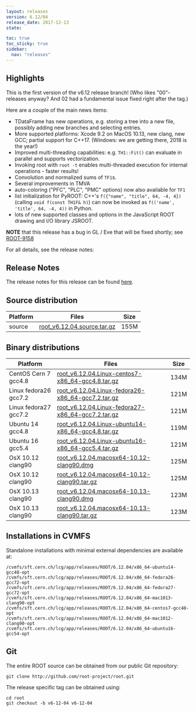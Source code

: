 ```yaml
---
layout: releases
version: 6.12/04
release_date: 2017-12-13
state:

toc: true
toc_sticky: true
sidebar:
  nav: "releases"
---
```



## Highlights

This is the first version of the v6.12 release branch! (Who likes "00"-releases anyway? And 02 had a fundamental issue fixed right after the tag.)

Here are a couple of the main news items:

* TDataFrame has new operations, e.g. storing a tree into a new file, possibly adding new branches and selecting entries.
* More supported platforms: Xcode 9.2 on MacOS 10.13, new clang, new GCC; partial support for C++17. (Windows: we are getting there, 2018 is the year!)
* Improved multi-threading capabilities: e.g. `TH1::Fit()` can evaluate in parallel and supports vectorization.
* Invoking root with `root -t` enables multi-threaded execution for internal operations - faster results!
* Convolution and normalized sums of `TF1`s.
* Several improvements in TMVA
* auto-coloring ("PFC", "PLC", "PMC" options) now also available for `TF1`
* list initialization for PyROOT: C++'s `f({"name", "title", 64, -4, 4})` (calling `void f(const TH1F& h)`) can now be invoked as `f(('name', 'title', 64, -4, 4))` in Python.
* lots of new supported classes and options in the JavaScript ROOT drawing and I/O library JSROOT.

**NOTE** that this release has a bug in GL / Eve that will be fixed shortly; see [ROOT-9158](https://sft.its.cern.ch/jira/browse/ROOT-9158)

For all details, see the release notes:

## Release Notes

The release notes for this release can be found [here](https://root.cern/doc/v612/release-notes.html#release-6.1204).

## Source distribution

| Platform       | Files | Size |
|-----------|-------|-----|
| source | [root_v6.12.04.source.tar.gz](https://root.cern/download/root_v6.12.04.source.tar.gz) | 155M |


## Binary distributions

| Platform       | Files | Size |
|-----------|-------|-----|
| CentOS Cern 7 gcc4.8 | [root_v6.12.04.Linux-centos7-x86_64-gcc4.8.tar.gz](https://root.cern/download/root_v6.12.04.Linux-centos7-x86_64-gcc4.8.tar.gz) | 134M |
| Linux fedora26 gcc7.2 | [root_v6.12.04.Linux-fedora26-x86_64-gcc7.2.tar.gz](https://root.cern/download/root_v6.12.04.Linux-fedora26-x86_64-gcc7.2.tar.gz) | 121M |
| Linux fedora27 gcc7.2 | [root_v6.12.04.Linux-fedora27-x86_64-gcc7.2.tar.gz](https://root.cern/download/root_v6.12.04.Linux-fedora27-x86_64-gcc7.2.tar.gz) | 121M |
| Ubuntu 14 gcc4.8 | [root_v6.12.04.Linux-ubuntu14-x86_64-gcc4.8.tar.gz](https://root.cern/download/root_v6.12.04.Linux-ubuntu14-x86_64-gcc4.8.tar.gz) | 119M |
| Ubuntu 16 gcc5.4 | [root_v6.12.04.Linux-ubuntu16-x86_64-gcc5.4.tar.gz](https://root.cern/download/root_v6.12.04.Linux-ubuntu16-x86_64-gcc5.4.tar.gz) | 121M |
| OsX 10.12 clang90 | [root_v6.12.04.macosx64-10.12-clang90.dmg](https://root.cern/download/root_v6.12.04.macosx64-10.12-clang90.dmg) | 125M |
| OsX 10.12 clang90 | [root_v6.12.04.macosx64-10.12-clang90.tar.gz](https://root.cern/download/root_v6.12.04.macosx64-10.12-clang90.tar.gz) | 125M |
| OsX 10.13 clang90 | [root_v6.12.04.macosx64-10.13-clang90.dmg](https://root.cern/download/root_v6.12.04.macosx64-10.13-clang90.dmg) | 123M |
| OsX 10.13 clang90 | [root_v6.12.04.macosx64-10.13-clang90.tar.gz](https://root.cern/download/root_v6.12.04.macosx64-10.13-clang90.tar.gz) | 123M |



## Installations in CVMFS

Standalone installations with minimal external dependencies are available at:
~~~
/cvmfs/sft.cern.ch/lcg/app/releases/ROOT/6.12.04/x86_64-ubuntu14-gcc48-opt
/cvmfs/sft.cern.ch/lcg/app/releases/ROOT/6.12.04/x86_64-fedora26-gcc72-opt
/cvmfs/sft.cern.ch/lcg/app/releases/ROOT/6.12.04/x86_64-fedora27-gcc72-opt
/cvmfs/sft.cern.ch/lcg/app/releases/ROOT/6.12.04/x86_64-mac1013-clang90-opt
/cvmfs/sft.cern.ch/lcg/app/releases/ROOT/6.12.04/x86_64-centos7-gcc48-opt
/cvmfs/sft.cern.ch/lcg/app/releases/ROOT/6.12.04/x86_64-mac1012-clang90-opt
/cvmfs/sft.cern.ch/lcg/app/releases/ROOT/6.12.04/x86_64-ubuntu16-gcc54-opt
~~~


## Git

The entire ROOT source can be obtained from our public Git repository:

~~~
git clone http://github.com/root-project/root.git
~~~
The release specific tag can be obtained using:
~~~
cd root
git checkout -b v6-12-04 v6-12-04
~~~

